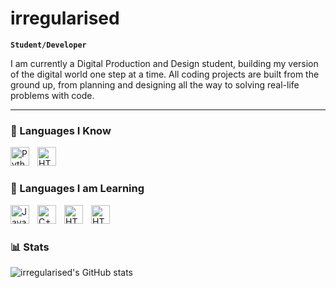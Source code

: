 # irregularised

**`Student/Developer`**

I am currently a Digital Production and Design student, building my version of the digital world one step at a time. All coding projects are built from the ground up, from planning and designing all the way to solving real-life problems with code.

---

### 🧰 Languages I Know

<img align="left" alt="Python" width="30px" style="padding-right:10px;" src="https://cdn.jsdelivr.net/gh/devicons/devicon/icons/python/python-plain.svg" />
<img align="left" alt="HTML" width="30px" style="padding-right:10px;" src="https://cdn.jsdelivr.net/gh/devicons/devicon/icons/html5/html5-plain.svg" />
<br />


#

### 🧰 Languages I am Learning


<img align="left" alt="JavaScript" width="30px" style="padding-right:10px;" src="https://cdn.jsdelivr.net/gh/devicons/devicon/icons/javascript/javascript-plain.svg" />
<img align="left" alt="C++" width="30px" style="padding-right:10px;" src="https://cdn.jsdelivr.net/gh/devicons/devicon/icons/cplusplus/cplusplus-line.svg" />
<img align="left" alt="HTML" width="30px" style="padding-right:10px;" src="https://cdn.jsdelivr.net/gh/devicons/devicon@latest/icons/c/c-line.svg" />
<img align="left" alt="HTML" width="30px" style="padding-right:10px;" src="https://cdn.jsdelivr.net/gh/devicons/devicon@latest/icons/php/php-plain.svg" />
<br />
 




#

### 📊 Stats

![irregularised's GitHub stats](https://github-readme-stats.vercel.app/api?username=irregularised&show_icons=true&theme=dark)

<!-- ![GitHub Streak](https://streak-stats.demolab.com?user=irregularised&theme=dark&border_radius=4.5) -->
